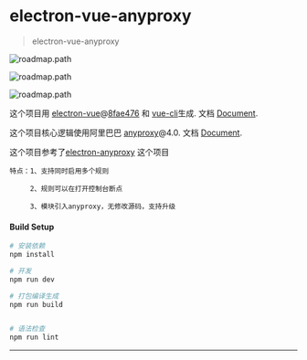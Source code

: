 # electron-vue-anyproxy

> electron-vue-anyproxy

![roadmap.path](https://github.com/luoyang125024608/electron-vue-anyproxy/blob/master/src/renderer/assets/p1.jpg)

![roadmap.path](https://github.com/luoyang125024608/electron-vue-anyproxy/blob/master/src/renderer/assets/p2.jpg)

![roadmap.path](https://github.com/luoyang125024608/electron-vue-anyproxy/blob/master/src/renderer/assets/p3.jpg)

这个项目用 [electron-vue](https://github.com/SimulatedGREG/electron-vue)@[8fae476](https://github.com/SimulatedGREG/electron-vue/tree/8fae4763e9d225d3691b627e83b9e09b56f6c935) 和 [vue-cli](https://github.com/vuejs/vue-cli)生成. 文档 [Document](https://simulatedgreg.gitbooks.io/electron-vue/content/index.html).

这个项目核心逻辑使用阿里巴巴 [anyproxy](https://github.com/alibaba/anyproxy)@4.0. 文档 [Document](http://anyproxy.io/cn/).

这个项目参考了[electron-anyproxy](https://github.com/fwon/electron-anyproxy) 这个项目

```
特点：1、支持同时启用多个规则

     2、规则可以在打开控制台断点
     
     3、模块引入anyproxy，无修改源码，支持升级
```
#### Build Setup
    
``` bash
# 安装依赖
npm install

# 开发
npm run dev

# 打包编译生成
npm run build


# 语法检查
npm run lint

```

---
